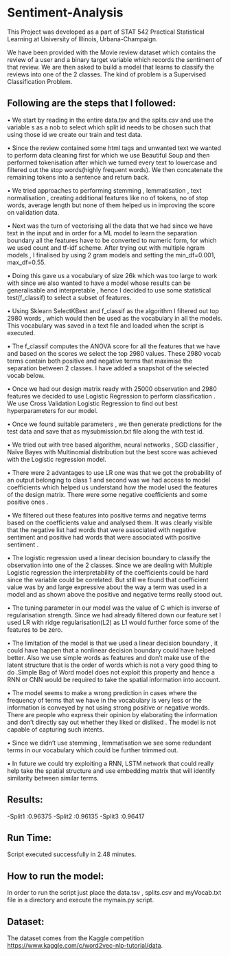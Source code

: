 # Sentiment-Analysis

This Project was developed as a part of STAT 542 Practical Statistical Learning at University of Illinois, Urbana-Champaign.

We have been provided with the Movie review dataset which contains the review of a user and a binary target variable which records the sentiment of that review.
We are then asked to build a model that learns to classify the reviews into one of the 2 classes. The kind of problem is a Supervised Classification Problem.


## Following are the steps that I followed:

•	We start by reading in the entire data.tsv and the splits.csv and use the variable s as a nob to select which split id needs to be chosen such that using those id we create our train and test data.

•	Since the review contained some html tags and unwanted text we wanted to perform data cleaning first for which we use Beautiful Soup and then performed tokenisation after which we turned every text to lowercase and  filtered out the stop words(highly frequent words). We then concatenate the remaining tokens into a sentence and return back.

•	We tried approaches to performing stemming , lemmatisation , text normalisation , creating additional features like no of tokens, no of stop words, average length but none of them helped us in improving the score on validation data.

•	Next was the turn of vectorising all the data that we had since we have text in the input and in order for a ML model to learn the separation boundary all the features have to be converted to numeric form, for which we used count and tf-idf scheme. After trying out with multiple ngram models , I finalised by using 2 gram models and setting the min_df=0.001, max_df=0.55.

•	Doing this gave us a vocabulary of size 26k which was too large to work with since we also wanted to have a model whose results can be generalisable and interpretable , hence I decided to use some statistical test(f_classif) to select a subset of features.

•	Using Sklearn SelectKBest and f_classif as the algorithm I filtered out top 2980 words , which would then be used as the vocabulary in all the models. This vocabulary was saved in a text file and loaded when the script is executed.

•	The f_classif computes the ANOVA score for all the features that we have and based on the scores we select the top 2980 values. These 2980 vocab terms contain both positive and negative terms that maximise the separation between 2 classes. I have added a snapshot of the selected vocab below.

•	Once we had our design matrix ready with 25000 observation and 2980 features we decided to use Logistic Regression to perform classification . We use Cross Validation Logistic Regression to find out best hyperparameters for our model.

•	Once we found suitable parameters , we then generate predictions for the test data and save that as mysubmission.txt file along the with test id.

•	We tried out with tree based algorithm, neural networks , SGD classifier , Naïve Bayes with Multinomial distribution but the best score was achieved with the Logistic regression model. 

•	There were 2 advantages to use LR one was that we got the probability of an output belonging to class 1 and second was we had access to model coefficients which helped us understand how the model used the features of the design matrix. There were some negative coefficients and some positive ones .

•	We filtered out these features into positive terms and negative terms based on the coefficients value and analysed them. It was clearly visible that the negative list had words that were associated with negative sentiment and positive had words that were associated with positive sentiment .

•	The logistic regression used a linear decision boundary to classify the observation into one of the 2 classes. Since we are dealing with Multiple Logistic regression the interpretability of the coefficients could be hard since the variable could be corelated. But still we found that coefficient value was by and large expressive about the way a term was used in a model and as shown above the positive and negative terms really stood out.

•	The tuning parameter in our model was the value of C which is inverse of regularisation strength. Since we had already filtered down our feature set I used LR with ridge regularisation(L2) as L1 would further force some of the features to be zero.

•	The limitation of the model is that we used a linear decision boundary , it could have happen that a nonlinear decision boundary could have helped better. Also we use simple words as features and don’t make use of the latent structure that is the order of words which is not a very good thing to do .Simple Bag of Word model does not exploit this property and hence a RNN or CNN would be required to take the spatial information into account.

•	The model seems to make a wrong prediction in cases where the frequency of terms that we have in the vocabulary is very less or the information is conveyed by not using strong positive or negative words. There are people who express their opinion by elaborating the information and don’t directly say out whether they liked or disliked . The model is not capable of capturing such intents.

•	Since we didn’t use stemming , lemmatisation we see some redundant terms in our vocabulary which could be further trimmed out.

•	In future we could try exploiting a RNN, LSTM network that could really help take the spatial structure and use embedding matrix that will identify similarity between similar terms.



## Results:

-Split1 :0.96375
-Split2 :0.96135
-Split3 :0.96417



## Run Time:

Script executed successfully in 2.48 minutes.

## How to run the model:

In order to run the script just place the data.tsv , splits.csv and myVocab.txt file in a directory and execute the mymain.py script.

## Dataset:

The dataset comes from the Kaggle competition https://www.kaggle.com/c/word2vec-nlp-tutorial/data.
